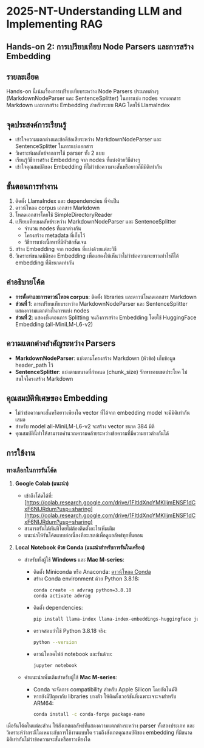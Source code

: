 # 2025-NT-Understanding LLM and Implementing RAG

## Hands-on 2: การเปรียบเทียบ Node Parsers และการสร้าง Embedding

## รายละเอียด
Hands-on นี้เน้นเรื่องการเปรียบเทียบระหว่าง Node Parsers ประเภทต่างๆ (MarkdownNodeParser และ SentenceSplitter) ในการแบ่ง nodes จากเอกสาร Markdown และการสร้าง Embedding สำหรับระบบ RAG โดยใช้ LlamaIndex

## จุดประสงค์การเรียนรู้
* เข้าใจความแตกต่างและข้อดีข้อเสียระหว่าง MarkdownNodeParser และ SentenceSplitter ในการแบ่งเอกสาร
* วิเคราะห์ผลลัพธ์จากการใช้ parser ทั้ง 2 แบบ
* เรียนรู้วิธีการสร้าง Embedding จาก nodes ที่แบ่งด้วยวิธีต่างๆ
* เข้าใจคุณสมบัติของ Embedding ที่ไม่ว่าข้อความจะสั้นหรือยาวก็มีมิติเท่ากัน

## ขั้นตอนการทำงาน
1. ติดตั้ง LlamaIndex และ dependencies ที่จำเป็น
2. ดาวน์โหลด corpus เอกสาร Markdown
3. โหลดเอกสารโดยใช้ SimpleDirectoryReader
4. เปรียบเทียบผลลัพธ์ระหว่าง MarkdownNodeParser และ SentenceSplitter
   - จำนวน nodes ที่แตกต่างกัน
   - โครงสร้าง metadata ที่เก็บไว้
   - วิธีการแบ่งเนื้อหาที่มีหัวข้อชัดเจน
5. สร้าง Embedding จาก nodes ที่แบ่งด้วยแต่ละวิธี
6. วิเคราะห์ขนาดมิติของ Embedding เพื่อแสดงให้เห็นว่าไม่ว่าข้อความจะยาวเท่าไรก็ได้ embedding ที่มีขนาดเท่ากัน

## คำอธิบายโค้ด
- **การตั้งค่าและการดาวน์โหลด corpus**: ติดตั้ง libraries และดาวน์โหลดเอกสาร Markdown
- **ส่วนที่ 1**: การเปรียบเทียบระหว่าง MarkdownNodeParser และ SentenceSplitter แสดงความแตกต่างในการแบ่ง nodes
- **ส่วนที่ 2**: แสดงขั้นตอนการ Splitting จนถึงการสร้าง Embedding โดยใช้ HuggingFace Embedding (all-MiniLM-L6-v2)

## ความแตกต่างสำคัญระหว่าง Parsers
- **MarkdownNodeParser**: แบ่งตามโครงสร้าง Markdown (หัวข้อ) เก็บข้อมูล header_path ไว้
- **SentenceSplitter**: แบ่งตามขนาดที่กำหนด (chunk_size) รักษาขอบเขตประโยค ไม่สนใจโครงสร้าง Markdown

## คุณสมบัติพิเศษของ Embedding
- ไม่ว่าข้อความจะสั้นหรือยาวเพียงใด vector ที่ได้จาก embedding model จะมีมิติเท่ากันเสมอ
- สำหรับ model all-MiniLM-L6-v2 จะสร้าง vector ขนาด 384 มิติ
- คุณสมบัตินี้ทำให้สามารถคำนวณความคล้ายระหว่างข้อความที่มีความยาวต่างกันได้

## การใช้งาน

### ทางเลือกในการรันโค้ด

1. **Google Colab (แนะนำ)**
   * เข้าถึงโค้ดได้ที่: [https://colab.research.google.com/drive/1FItIdXnoYMKlljmENSF1dCxF6NIJRdum?usp=sharing](https://colab.research.google.com/drive/1FItIdXnoYMKlljmENSF1dCxF6NIJRdum?usp=sharing)
   * สามารถรันได้ทันทีโดยไม่ต้องติดตั้งอะไรเพิ่มเติม
   * แนะนำให้รันโค้ดแบบต่อเนื่องทีละเซลล์เพื่อดูผลลัพธ์ทุกขั้นตอน

2. **Local Notebook ด้วย Conda (แนะนำสำหรับการรันในเครื่อง)**
   * สำหรับทั้งผู้ใช้ **Windows** และ **Mac M-series**:
     - ติดตั้ง Miniconda หรือ Anaconda: [ดาวน์โหลด Conda](https://docs.conda.io/projects/conda/en/latest/user-guide/install/index.html)
     - สร้าง Conda environment ด้วย Python 3.8.18:
       ```bash
       conda create -n advrag python=3.8.18
       conda activate advrag
       ```
     - ติดตั้ง dependencies:
       ```bash
       pip install llama-index llama-index-embeddings-huggingface jupyter
       ```
     - ตรวจสอบว่าใช้ Python 3.8.18 จริง:
       ```bash
       python --version
       ```
     - ดาวน์โหลดไฟล์ notebook และรันด้วย:
       ```bash
       jupyter notebook
       ```
     
   * คำแนะนำเพิ่มเติมสำหรับผู้ใช้ **Mac M-series**:
     - Conda จะจัดการ compatibility สำหรับ Apple Silicon โดยอัตโนมัติ
     - หากยังมีปัญหากับ libraries บางตัว ให้ติดตั้งเวอร์ชันที่เฉพาะเจาะจงสำหรับ ARM64:
       ```bash
       conda install -c conda-forge package-name
       ```

เมื่อรันโค้ดในแต่ละส่วน ให้สังเกตผลลัพธ์ที่แสดงความแตกต่างระหว่าง parser ทั้งสองประเภท และวิเคราะห์ว่ากรณีใดเหมาะกับการใช้งานแบบใด รวมถึงสังเกตคุณสมบัติของ embedding ที่มีขนาดมิติเท่ากันไม่ว่าข้อความจะสั้นหรือยาวเพียงใด